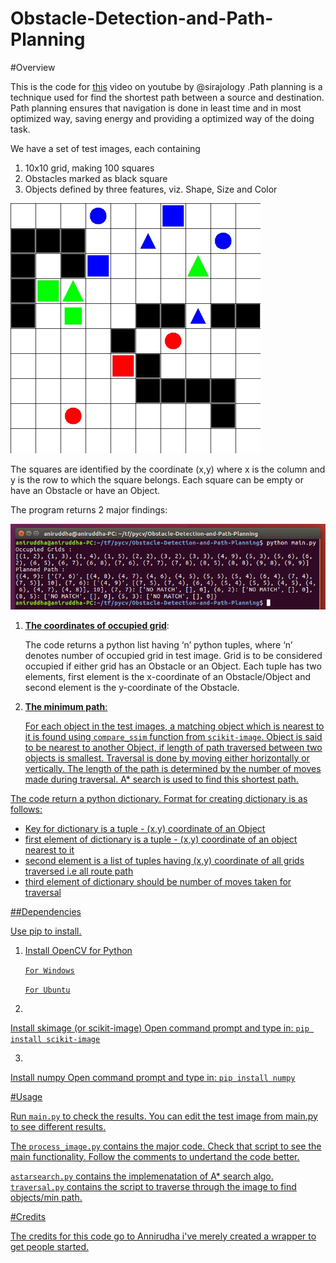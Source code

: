 # Obstacle-Detection-and-Path-Planning


#Overview

This is the code for [this](https://youtu.be/2cQK_brSVvo) video on youtube by @sirajology .Path planning is a technique used for find the shortest path between a source and destination. Path planning ensures that navigation is done in least time and in most optimized way, saving energy and providing a optimized way of the doing task.

We have a set of test images, each containing

1. 10x10 grid, making 100 squares
2. Obstacles marked as black square
3. Objects defined by three features, viz. Shape, Size and Color 

<img src="https://raw.githubusercontent.com/Aniruddha-Tapas/Obstacle-Detection-and-Path-Planning/master/test_images/test_image4.jpg" width="400" height= "400" />

The squares are identified by the coordinate (x,y) where x is the column and y is the row to which the square belongs. Each square
can be empty or have an Obstacle or have an Object.

The program returns 2 major findings:

<img src="https://raw.githubusercontent.com/Aniruddha-Tapas/Obstacle-Detection-and-Path-Planning/master/screenshot.png" />


1. <b><u>The coordinates of occupied grid</u></b>:

	The code returns a python list having ‘n’ python tuples, where ‘n’ denotes number of occupied grid in test image. Grid is to be considered occupied if either grid has an Obstacle or an Object. Each tuple has two elements, first element is the x-coordinate of an Obstacle/Object and second element is the y-coordinate of the Obstacle.

2. <b><u/>The minimum path<u/></b>:

	For each object in the test images, a matching object which is nearest to it is found using `compare_ssim` function from `scikit-image`. Object is said to be nearest to another Object, if length of path traversed between two objects is smallest. Traversal is done by moving either horizontally or vertically. The length of the path is determined by the number of moves made during traversal. [A* search](https://en.wikipedia.org/wiki/A*_search_algorithm) is used to find this shortest path.


The code return a python dictionary. Format for creating dictionary is as follows:
* Key for dictionary is a tuple - (x,y) coordinate of an Object
* first element of dictionary is a tuple - (x,y) coordinate of an object nearest to it
* second element is a list of tuples having (x,y) coordinate of all grids traversed i.e all route path
* third element of dictionary should be number of moves taken for traversal

##Dependencies

[Use pip to install.](https://pypi.python.org/pypi/pip)

1.  Install OpenCV for Python

	[`For Windows`](http://docs.opencv.org/3.1.0/d5/de5/tutorial_py_setup_in_windows.html)

	[`For Ubuntu`](http://www.pyimagesearch.com/2015/06/22/install-opencv-3-0-and-python-2-7-on-ubuntu/)

2. 
Install skimage (or scikit-image)
Open command prompt and type in:
```pip install scikit-image```

3. 
Install numpy 
Open command prompt and type in:
```pip install numpy```


#Usage

Run `main.py` to check the results.
You can edit the test image from main.py to see different results.

The `process_image.py` contains the major code.
Check that script to see the main functionality.
Follow the comments to undertand the code better.

`astarsearch.py` contains the implemenatation of A* search algo. 
`traversal.py` contains the script to traverse through the image to find objects/min path. 

#Credits

The credits for this code go to [Annirudha](https://github.com/Aniruddha-Tapas) i've merely created a wrapper to get people started.
